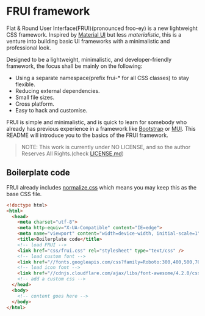 # FRUI framework

Flat & Round User Interface(FRUI)(pronounced froo-ey) is a new lightweight CSS framework. Inspired by [Material UI](https://material.io) but less _materialistic_, this is a venture into building basic UI frameworks with a minimalistic and professional look.

Designed to be a lightweight, minimalistic, and developer-friendly framework, the focus shall be mainly on the following:
+ Using a separate namespace(prefix frui-* for all CSS classes) to stay flexible.
+ Reducing external dependencies.
+ Small file sizes.
+ Cross platform.
+ Easy to hack and customise.

FRUI is simple and minimalistic, and is quick to learn for somebody who already has previous experience in a framework like [Bootstrap](https://getbootstrap.com/) or [MUI](https://www.muicss.com/). This README will introduce you to the basics of the FRUI framework.

>NOTE: This work is currently under NO LICENSE, and so the author Reserves All Rights.(check [LICENSE.md](/yashdiniz/FRUI/blob/master/LICENSE.md))

## Boilerplate code

FRUI already includes [normalize.css](https://necolas.github.io/normalize.css/) which means you may keep this as the base CSS file.

```html
<!doctype html>
<html>
  <head>
    <meta charset="utf-8">
    <meta http-equiv="X-UA-Compatible" content="IE=edge">
    <meta name="viewport" content="width=device-width, initial-scale=1">
    <title>Boilerplate code</title>
    <!-- load FRUI -->
    <link href="css/frui.css" rel="stylesheet" type="text/css" />
    <!-- load custom font -->
    <link href="//fonts.googleapis.com/css?family=Roboto:300,400,500,700" rel="stylesheet" type="text/css" />
    <!-- load icon font -->
    <link href="//cdnjs.cloudflare.com/ajax/libs/font-awesome/4.2.0/css/font-awesome.min.css" rel="stylesheet" type="text/css" />
    <!-- add a custom css -->
  </head>
  <body>
    <!-- content goes here -->
  </body>
</html>
```